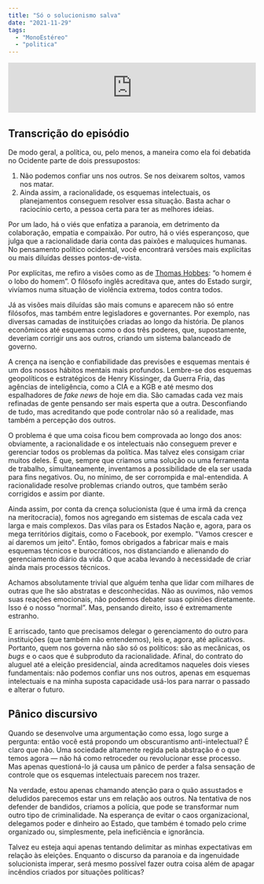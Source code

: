 ```yaml
---
title: "Só o solucionismo salva"
date: "2021-11-29"
tags: 
  - "MonoEstéreo"
  - "politica"
---
```


<iframe src="https://anchor.fm/monoestereo/embed/episodes/S-o-solucionismo-salva-e1b0a4l" height="102px" width="100%" frameborder="0" scrolling="no"></iframe>

## Transcrição do episódio

De modo geral, a política, ou, pelo menos, a maneira como ela foi debatida no Ocidente parte de dois pressupostos:

1. Não podemos confiar uns nos outros. Se nos deixarem soltos, vamos nos matar.
2. Ainda assim, a racionalidade, os esquemas intelectuais, os planejamentos conseguem resolver essa situação. Basta achar o raciocínio certo, a pessoa certa para ter as melhores ideias.

Por um lado, há o viés que enfatiza a paranoia, em detrimento da colaboração, empatia e compaixão. Por outro, há o viés esperançoso, que julga que a racionalidade daria conta das paixões e maluquices humanas. No pensamento político ocidental, você encontrará versões mais explícitas ou mais diluídas desses pontos-de-vista.

Por explícitas, me refiro a visões como as de [Thomas Hobbes](https://pt.wikipedia.org/wiki/Thomas_Hobbes): “o homem é o lobo do homem”. O filósofo inglês acreditava que, antes do Estado surgir, vivíamos numa situação de violência extrema, todos contra todos.

Já as visões mais diluídas são mais comuns e aparecem não só entre filósofos, mas também entre legisladores e governantes. Por exemplo, nas diversas camadas de instituições criadas ao longo da história. De planos econômicos até esquemas como o dos três poderes, que, supostamente, deveriam corrigir uns aos outros, criando um sistema balanceado de governo.

A crença na isenção e confiabilidade das previsões e esquemas mentais é um dos nossos hábitos mentais mais profundos. Lembre-se dos esquemas geopolíticos e estratégicos de Henry Kissinger, da Guerra Fria, das agências de inteligência, como a CIA e a KGB e até mesmo dos espalhadores de _fake news_ de hoje em dia. São camadas cada vez mais refinadas de gente pensando ser mais esperta que a outra. Desconfiando de tudo, mas acreditando que pode controlar não só a realidade, mas também a percepção dos outros.

O problema é que uma coisa ficou bem comprovada ao longo dos anos: obviamente, a racionalidade e os intelectuais não conseguem prever e gerenciar todos os problemas da política. Mas talvez eles consigam criar muitos deles. É que, sempre que criamos uma solução ou uma ferramenta de trabalho, simultaneamente, inventamos a possibilidade de ela ser usada para fins negativos. Ou, no mínimo, de ser corrompida e mal-entendida. A racionalidade resolve problemas criando outros, que também serão corrigidos e assim por diante.

Ainda assim, por conta da crença solucionista (que é uma irmã da crença na meritocracia), fomos nos agregando em sistemas de escala cada vez larga e mais complexos. Das vilas para os Estados Nação e, agora, para os mega territórios digitais, como o Facebook, por exemplo. "Vamos crescer e aí daremos um jeito". Então, fomos obrigados a fabricar mais e mais esquemas técnicos e burocráticos, nos distanciando e alienando do gerenciamento diário da vida. O que acaba levando à necessidade de criar ainda mais processos técnicos.

Achamos absolutamente trivial que alguém tenha que lidar com milhares de outras que lhe são abstratas e desconhecidas. Não as ouvimos, não vemos suas reações emocionais, não podemos debater suas opiniões diretamente. Isso é o nosso “normal”. Mas, pensando direito, isso é extremamente estranho.

E arriscado, tanto que precisamos delegar o gerenciamento do outro para instituições (que também não entendemos), leis e, agora, até aplicativos. Portanto, quem nos governa não são só os políticos: são as mecânicas, os _bugs_ e o caos que é subproduto da racionalidade. Afinal, do contrato do aluguel até a eleição presidencial, ainda acreditamos naqueles dois vieses fundamentais: não podemos confiar uns nos outros, apenas em esquemas intelectuais e na minha suposta capacidade usá-los para narrar o passado e alterar o futuro.

## Pânico discursivo

Quando se desenvolve uma argumentação como essa, logo surge a pergunta: então você está propondo um obscurantismo anti-intelectual? É claro que não. Uma sociedade altamente regida pela abstração é o que temos agora — não há como retroceder ou revolucionar esse processo. Mas apenas questioná-lo já causa um pânico de perder a falsa sensação de controle que os esquemas intelectuais parecem nos trazer.

Na verdade, estou apenas chamando atenção para o quão assustados e deludidos parecemos estar uns em relação aos outros. Na tentativa de nos defender de bandidos, criamos a polícia, que pode se transformar num outro tipo de criminalidade. Na esperança de evitar o caos organizacional, delegamos poder e dinheiro ao Estado, que também é tomado pelo crime organizado ou, simplesmente, pela ineficiência e ignorância.

Talvez eu esteja aqui apenas tentando delimitar as minhas expectativas em relação às eleições. Enquanto o discurso da paranoia e da ingenuidade solucionista imperar, será mesmo possível fazer outra coisa além de apagar incêndios criados por situações políticas?
